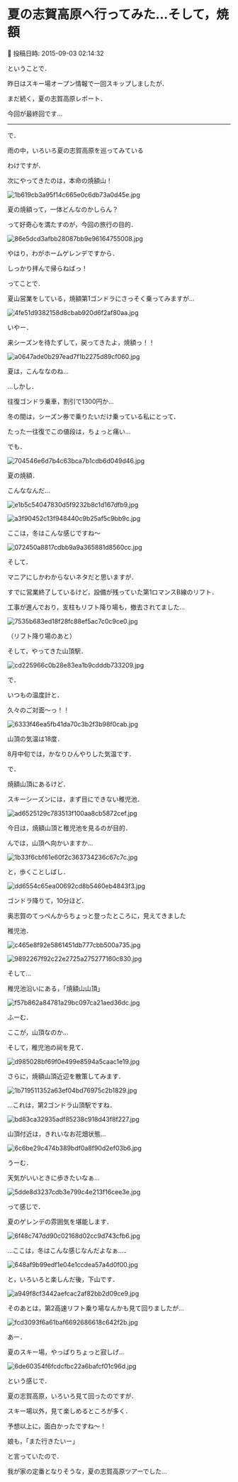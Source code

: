 # 夏の志賀高原へ行ってみた…そして，焼額

📅 投稿日時: 2015-09-03 02:14:32

ということで．


昨日はスキー場オープン情報で一回スキップしましたが．


まだ続く，夏の志賀高原レポート．


今回が最終回です…


---





で．


雨の中，いろいろ夏の志賀高原を巡ってみている


わけですが．





次にやってきたのは，本命の焼額山！




![1b619cb3a95f14c665e0c6db73a0d45e.jpg](images/1b619cb3a95f14c665e0c6db73a0d45e.jpg)




夏の焼額って，一体どんなのかしらん？


って好奇心を満たすのが，今回の旅行の目的．




![86e5dcd3afbb28087bb9e96164755008.jpg](images/86e5dcd3afbb28087bb9e96164755008.jpg)




やはり，わがホームゲレンデですから．


しっかり拝んで帰らねばっ！





ってことで．


夏山営業をしている，焼額第1ゴンドラにさっそく乗ってみますが…




![4fe51d9382158d8cbab920d6f2af80aa.jpg](images/4fe51d9382158d8cbab920d6f2af80aa.jpg)




いやー．


来シーズンを待たずして，戻ってきたよ，焼額っ！！




![a0647ade0b297ead7f1b2275d89cf060.jpg](images/a0647ade0b297ead7f1b2275d89cf060.jpg)




夏は，こんななのね…





…しかし．


往復ゴンドラ乗車，割引で1300円か…


冬の間は，シーズン券で乗りたいだけ乗っている私にとって．


たった一往復でこの値段は，ちょっと痛い…





でも．




![704546e6d7b4c63bca7b1cdb6d049d46.jpg](images/704546e6d7b4c63bca7b1cdb6d049d46.jpg)




夏の焼額．


こんななんだ…




![e1b5c54047830d5f9232b8c1d167dfb9.jpg](images/e1b5c54047830d5f9232b8c1d167dfb9.jpg)









![a3f90452c13f948440c9b25af5c9bb9c.jpg](images/a3f90452c13f948440c9b25af5c9bb9c.jpg)




ここは，冬はこんな感じですね～




![072450a8817cdbb9a9a365881d8560cc.jpg](images/072450a8817cdbb9a9a365881d8560cc.jpg)







そして．


マニアにしかわからないネタだと思いますが．





すでに営業終了しているけど，設備が残っていた第1ロマンスB線のリフト．


工事が進んでおり，支柱もリフト降り場も，撤去されてました…




![7535b683ed18f28fc88ef5ac7c0c9ce0.jpg](images/7535b683ed18f28fc88ef5ac7c0c9ce0.jpg)




（リフト降り場のあと）





そして，やってきた山頂駅．




![cd225966c0b28e83ea1b9cdddb733209.jpg](images/cd225966c0b28e83ea1b9cdddb733209.jpg)







で．


いつもの温度計と．


久々のご対面～っ！！




![6333f46ea5fb41da70c3b2f3b98f0cab.jpg](images/6333f46ea5fb41da70c3b2f3b98f0cab.jpg)




山頂の気温は18度．


8月中旬では，かなりひんやりした気温です．





で．


焼額山頂にあるけど．


スキーシーズンには，まず目にできない稚児池．




![ad6525129c783513f100aa8cb5872cef.jpg](images/ad6525129c783513f100aa8cb5872cef.jpg)




今日は，焼額山頂と稚児池を見るのが目的．


んでは，山頂へ向かいますか…




![1b33f6cbf61e60f2c363734236c67c7c.jpg](images/1b33f6cbf61e60f2c363734236c67c7c.jpg)




と，歩くことしばし．




![dd6554c65ea00692cd8b5460eb4843f3.jpg](images/dd6554c65ea00692cd8b5460eb4843f3.jpg)




ゴンドラ降りて，10分ほど．


奥志賀のてっぺんからちょっと登ったところに，見えてきました


稚児池．




![c465e8f92e5861451db777cbb500a735.jpg](images/c465e8f92e5861451db777cbb500a735.jpg)









![9892267f92c22e2725a275277160c830.jpg](images/9892267f92c22e2725a275277160c830.jpg)




そして…


稚児池沿いにある，「焼額山山頂」




![f57b862a84781a29bc097ca21aed36dc.jpg](images/f57b862a84781a29bc097ca21aed36dc.jpg)




ふーむ．


ここが，山頂なのか…





そして，稚児池の祠を見て．




![d985028bf69f0e499e8594a5caac1e19.jpg](images/d985028bf69f0e499e8594a5caac1e19.jpg)




さらに，焼額山頂近辺を散策してみます．




![1b719511352a63ef04bd76975c2b1829.jpg](images/1b719511352a63ef04bd76975c2b1829.jpg)




…これは，第2ゴンドラ山頂駅ですね．




![bd83ca32935adf85238c918d43f8f227.jpg](images/bd83ca32935adf85238c918d43f8f227.jpg)




山頂付近は，きれいなお花畑状態…




![6c6be29c474b389bdf0a8f90d2ef03b6.jpg](images/6c6be29c474b389bdf0a8f90d2ef03b6.jpg)




うーむ．


天気がいいときに歩きたいなぁ…




![5dde8d3237cdb3e799c4e213f16cee3e.jpg](images/5dde8d3237cdb3e799c4e213f16cee3e.jpg)




って感じで．


夏のゲレンデの雰囲気を堪能します．




![6f48c747dd90c02168d02cc9d743cfb6.jpg](images/6f48c747dd90c02168d02cc9d743cfb6.jpg)




…ここは，冬はこんな感じなんだよなぁ…．




![648af9b99edf1e04e1ccdea57a4d0f00.jpg](images/648af9b99edf1e04e1ccdea57a4d0f00.jpg)







と，いろいろと楽しんだ後，下山です．




![a949f8cf3442aefcac2af82bb2d09ce9.jpg](images/a949f8cf3442aefcac2af82bb2d09ce9.jpg)




そのあとは，第2高速リフト乗り場なんかも見て回りましたが…




![fcd3093f6a61baf6692686618c642f2b.jpg](images/fcd3093f6a61baf6692686618c642f2b.jpg)




あー．


夏のスキー場，やっぱりちょっと寂しげ…




![6de60354f6fcdcfbc22a6bafcf01c96d.jpg](images/6de60354f6fcdcfbc22a6bafcf01c96d.jpg)







という感じで．


夏の志賀高原，いろいろ見て回ったのですが．


スキー場以外，見て楽しめるところが多く．


予想以上に，面白かったですね～！





娘も，「また行きたいー」


と言っていたので．


我が家の定番となりそうな，夏の志賀高原ツアーでした…
